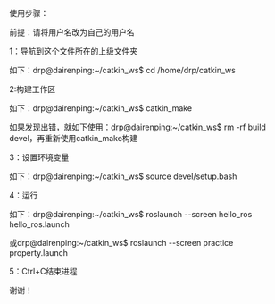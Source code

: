 使用步骤：

前提：请将用户名改为自己的用户名

1：导航到这个文件所在的上级文件夹

如下：drp@dairenping:~/catkin_ws$ cd /home/drp/catkin_ws

2:构建工作区

如下：drp@dairenping:~/catkin_ws$ catkin_make

如果发现出错，就如下使用：drp@dairenping:~/catkin_ws$ rm -rf build devel，再重新使用catkin_make构建

3：设置环境变量

如下：drp@dairenping:~/catkin_ws$ source devel/setup.bash

4：运行

如下：drp@dairenping:~/catkin_ws$ roslaunch --screen hello_ros hello_ros.launch

或drp@dairenping:~/catkin_ws$ roslaunch --screen practice property.launch

5：Ctrl+C结束进程

谢谢！

